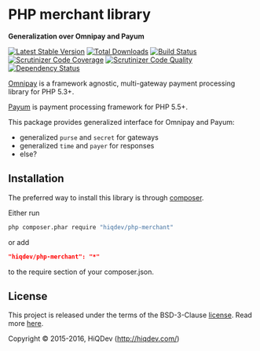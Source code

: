 PHP merchant library
====================

**Generalization over Omnipay and Payum**

[![Latest Stable Version](https://poser.pugx.org/hiqdev/php-merchant/v/stable)](https://packagist.org/packages/hiqdev/php-merchant)
[![Total Downloads](https://poser.pugx.org/hiqdev/php-merchant/downloads)](https://packagist.org/packages/hiqdev/php-merchant)
[![Build Status](https://img.shields.io/travis/hiqdev/php-merchant.svg)](https://travis-ci.org/hiqdev/php-merchant)
[![Scrutinizer Code Coverage](https://img.shields.io/scrutinizer/coverage/g/hiqdev/php-merchant.svg)](https://scrutinizer-ci.com/g/hiqdev/php-merchant/)
[![Scrutinizer Code Quality](https://img.shields.io/scrutinizer/g/hiqdev/php-merchant.svg)](https://scrutinizer-ci.com/g/hiqdev/php-merchant/)
[![Dependency Status](https://www.versioneye.com/php/hiqdev:php-merchant/dev-master/badge.svg)](https://www.versioneye.com/php/hiqdev:php-merchant/dev-master)

[Omnipay](http://omnipay.thephpleague.com/) is a framework agnostic, multi-gateway payment processing library for PHP 5.3+.

[Payum](http://payum.org/) is payment processing framework for PHP 5.5+.

This package provides generalized interface for Omnipay and Payum:

- generalized `purse` and `secret` for gateways
- generalized `time` and `payer` for responses
- else?

## Installation

The preferred way to install this library is through [composer](http://getcomposer.org/download/).

Either run

```sh
php composer.phar require "hiqdev/php-merchant"
```

or add

```json
"hiqdev/php-merchant": "*"
```

to the require section of your composer.json.

## License

This project is released under the terms of the BSD-3-Clause [license](LICENSE).
Read more [here](http://choosealicense.com/licenses/bsd-3-clause).

Copyright © 2015-2016, HiQDev (http://hiqdev.com/)
